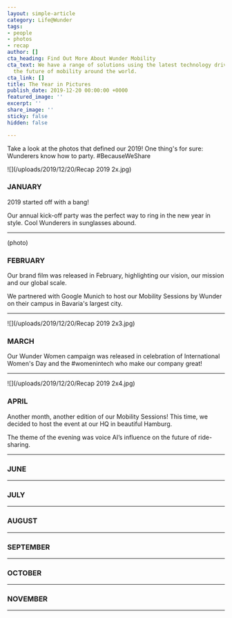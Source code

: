 ```yaml
---
layout: simple-article
category: Life@Wunder
tags:
- people
- photos
- recap
author: []
cta_heading: Find Out More About Wunder Mobility
cta_text: We have a range of solutions using the latest technology driving forward
  the future of mobility around the world.
cta_link: []
title: The Year in Pictures
publish_date: 2019-12-20 00:00:00 +0000
featured_image: ''
excerpt: ''
share_image: ''
sticky: false
hidden: false

---
```

Take a look at the photos that defined our 2019! One thing's for sure: Wunderers know how to party. #BecauseWeShare

![](/uploads/2019/12/20/Recap 2019 2x.jpg)

### JANUARY

2019 started off with a bang!

Our annual kick-off party was the perfect way to ring in the new year in style. Cool Wunderers in sunglasses abound. 

***

(photo)

### FEBRUARY

Our brand film was released in February, highlighting our vision, our mission and our global scale.

We partnered with Google Munich to host our Mobility Sessions by Wunder on their campus in Bavaria's largest city. 

***

![](/uploads/2019/12/20/Recap 2019 2x3.jpg)

### MARCH

Our Wunder Women campaign was released in celebration of International Women's Day and the #womenintech who make our company great! 

***

![](/uploads/2019/12/20/Recap 2019 2x4.jpg)

### APRIL

Another month, another edition of our Mobility Sessions! This time, we decided to host the event at our HQ in beautiful Hamburg. 

The theme of the evening was voice AI’s influence on the future of ride-sharing.

***

### JUNE

***

### JULY

***

### AUGUST

***

### SEPTEMBER

***

### OCTOBER

***

### NOVEMBER

***